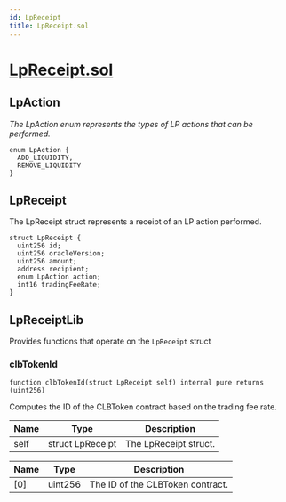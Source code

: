 ```yaml
---
id: LpReceipt
title: LpReceipt.sol
---
```

# [LpReceipt.sol](https://github.com/chromatic-protocol/contracts/tree/main/contracts/core/libraries/LpReceipt.sol)

## LpAction

_The LpAction enum represents the types of LP actions that can be performed._

```solidity
enum LpAction {
  ADD_LIQUIDITY,
  REMOVE_LIQUIDITY
}
```

## LpReceipt

The LpReceipt struct represents a receipt of an LP action performed.

```solidity
struct LpReceipt {
  uint256 id;
  uint256 oracleVersion;
  uint256 amount;
  address recipient;
  enum LpAction action;
  int16 tradingFeeRate;
}
```

## LpReceiptLib

Provides functions that operate on the `LpReceipt` struct

### clbTokenId

```solidity
function clbTokenId(struct LpReceipt self) internal pure returns (uint256)
```

Computes the ID of the CLBToken contract based on the trading fee rate.

| Name | Type | Description |
| ---- | ---- | ----------- |
| self | struct LpReceipt | The LpReceipt struct. |

| Name | Type | Description |
| ---- | ---- | ----------- |
| [0] | uint256 | The ID of the CLBToken contract. |

